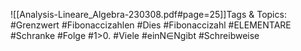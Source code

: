 
![[Analysis-Lineare_Algebra-230308.pdf#page=25]]Tags & Topics:
   #Grenzwert
   #Fibonaccizahlen
   #Dies
   #Fibonaccizahl
   #ELEMENTARE
   #Schranke
   #Folge
   #1>0.
   #Viele
   #einN∈Ngibt
   #Schreibweise